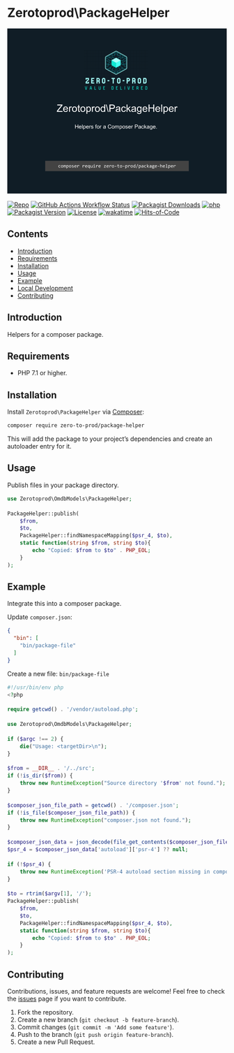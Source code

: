# Zerotoprod\PackageHelper

![](art/logo.png)

[![Repo](https://img.shields.io/badge/github-gray?logo=github)](https://github.com/zero-to-prod/package-helper)
[![GitHub Actions Workflow Status](https://img.shields.io/github/actions/workflow/status/zero-to-prod/package-helper/test.yml?label=tests)](https://github.com/zero-to-prod/package-helper/actions)
[![Packagist Downloads](https://img.shields.io/packagist/dt/zero-to-prod/package-helper?color=blue)](https://packagist.org/packages/zero-to-prod/package-helper/stats)
[![php](https://img.shields.io/packagist/php-v/zero-to-prod/package-helper.svg?color=purple)](https://packagist.org/packages/zero-to-prod/package-helper/stats)
[![Packagist Version](https://img.shields.io/packagist/v/zero-to-prod/package-helper?color=f28d1a)](https://packagist.org/packages/zero-to-prod/package-helper)
[![License](https://img.shields.io/packagist/l/zero-to-prod/package-helper?color=pink)](https://github.com/zero-to-prod/package-helper/blob/main/LICENSE.md)
[![wakatime](https://wakatime.com/badge/github/zero-to-prod/package-helper.svg)](https://wakatime.com/badge/github/zero-to-prod/package-helper)
[![Hits-of-Code](https://hitsofcode.com/github/zero-to-prod/package-helper?branch=main)](https://hitsofcode.com/github/zero-to-prod/package-helper/view?branch=main)

## Contents

- [Introduction](#introduction)
- [Requirements](#requirements)
- [Installation](#installation)
- [Usage](#usage)
- [Example](#example)
- [Local Development](./LOCAL_DEVELOPMENT.md)
- [Contributing](#contributing)

## Introduction

Helpers for a composer package.

## Requirements

- PHP 7.1 or higher.

## Installation

Install `Zerotoprod\PackageHelper` via [Composer](https://getcomposer.org/):

```bash
composer require zero-to-prod/package-helper
```

This will add the package to your project’s dependencies and create an autoloader entry for it.

## Usage

Publish files in your package directory.

```php
use Zerotoprod\OmdbModels\PackageHelper;

PackageHelper::publish(
    $from,
    $to,
    PackageHelper::findNamespaceMapping($psr_4, $to),
    static function(string $from, string $to){
        echo "Copied: $from to $to" . PHP_EOL;
    }
);
```

## Example

Integrate this into a composer package.

Update `composer.json`:

```json
{
  "bin": [
    "bin/package-file"
  ]
}
```

Create a new file: `bin/package-file`

```php
#!/usr/bin/env php
<?php

require getcwd() . '/vendor/autoload.php';

use Zerotoprod\OmdbModels\PackageHelper;

if ($argc !== 2) {
    die("Usage: <targetDir>\n");
}

$from = __DIR__ . '/../src';
if (!is_dir($from)) {
    throw new RuntimeException("Source directory '$from' not found.");
}

$composer_json_file_path = getcwd() . '/composer.json';
if (!is_file($composer_json_file_path)) {
    throw new RuntimeException("composer.json not found.");
}

$composer_json_data = json_decode(file_get_contents($composer_json_file_path), true);
$psr_4 = $composer_json_data['autoload']['psr-4'] ?? null;

if (!$psr_4) {
    throw new RuntimeException('PSR-4 autoload section missing in composer.json.');
}

$to = rtrim($argv[1], '/');
PackageHelper::publish(
    $from,
    $to,
    PackageHelper::findNamespaceMapping($psr_4, $to),
    static function(string $from, string $to){
        echo "Copied: $from to $to" . PHP_EOL;
    }
);
```

## Contributing

Contributions, issues, and feature requests are welcome!
Feel free to check the [issues](https://github.com/zero-to-prod/package-helper/issues) page if you want to contribute.

1. Fork the repository.
2. Create a new branch (`git checkout -b feature-branch`).
3. Commit changes (`git commit -m 'Add some feature'`).
4. Push to the branch (`git push origin feature-branch`).
5. Create a new Pull Request.